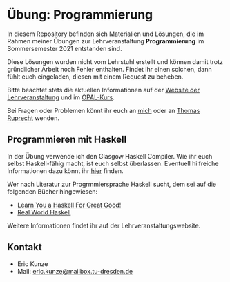 # Übung: Programmierung

In diesem Repository befinden sich Materialien und Lösungen, die im Rahmen meiner Übungen zur Lehrveranstaltung **Programmierung** im Sommersemester 2021 entstanden sind.

Diese Lösungen wurden nicht vom Lehrstuhl erstellt und können damit trotz gründlicher Arbeit noch Fehler enthalten. Findet ihr einen solchen, dann fühlt euch eingeladen, diesen mit einem Request zu beheben.

Bitte beachtet stets die aktuellen Informationen auf der [Website der Lehrveranstaltung](https://www.orchid.inf.tu-dresden.de/teaching/2021ss/prog/) und im [OPAL-Kurs](https://bildungsportal.sachsen.de/opal/auth/RepositoryEntry/29487333379?3).

Bei Fragen oder Problemen könnt ihr euch an [mich](mailto:eric.kunze@mailbox.tu-dresden.de) oder an [Thomas Ruprecht](mailto:thomas.ruprecht@tu-dresden.de) wenden.

## Programmieren mit Haskell

In der Übung verwende ich den Glasgow Haskell Compiler. Wie ihr euch selbst Haskell-fähig macht, ist euch selbst überlassen. Eventuell hilfreiche Informationen dazu könnt ihr [hier](https://www.haskell.org/downloads/) finden.

Wer nach Literatur zur Progrmmiersprache Haskell sucht, dem sei auf die folgenden Bücher hingewiesen:
* [Learn You a Haskell For Great Good!](http://learnyouahaskell.com/)
* [Real World Haskell](http://book.realworldhaskell.org/)

Weitere Informationen findet ihr auf der Lehrveranstaltungswebsite.

## Kontakt
* Eric Kunze
* Mail: [eric.kunze@mailbox.tu-dresden.de](eric.kunze@mailbox.tu-dresden.de)
